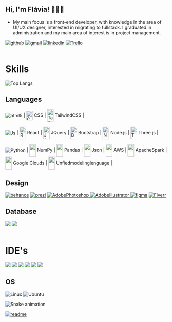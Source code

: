 ## Hi, I'm Flávia! 🙋🏼‍♀️
- My main focus is a front-end developer, with knowledge in the area of UI/UX designer, interested in migrating to fullstack. I graduated in administration and my main area of interest is in project management.

<div style="display: inline_block">   
    <a href="https://github.com/Flaviacristinagpassos" target="_blank"><img alt="github" src="https://img.shields.io/badge/GitHub-100000?style=for-the-badge&logo=github&logoColor=white" target="_blank"></a>
    <a href = "mailto:flavia.cristinagpassos@gmail.com"><img alt="gmail" src="https://img.shields.io/badge/-Gmail-%23333?style=for-the-badge&logo=gmail&logoColor=white" target="_blank"></a>
    <a href="https://www.linkedin.com/in/fl%C3%A1via-cristina/s" target="_blank"><img alt="linkedin" src="https://img.shields.io/badge/-LinkedIn-%230077B5?style=for-the-badge&logo=linkedin&logoColor=white" target="_blank"></a> 
    <a href="https://trello.com/u/flaviacristinagpassos/activity" target="_blank"><img alt="Trello" src="https://img.shields.io/badge/Trello-0052CC?style=for-the-badge&logo=trello&logoColor=white" target="_blank"></a>

</div>
<br>

# Skills

![Top Langs](https://github-readme-stats.vercel.app/api/top-langs/?username=flaviacristinagpassos&layout=compact&theme=tokyonight)

## Languages
<img align="center" alt="html5" src="https://img.shields.io/badge/HTML5-E34F26?style=for-the-badge&logo=html5&logoColor=white" /> |
<img align="center" width=20 height=30 alt="CSS3" src="https://cdn.jsdelivr.net/gh/devicons/devicon@latest/icons/css3/css3-original.svg" />
CSS |
<img align="center" width=20 height=40 alt="TailwindCSS" src="https://cdn.jsdelivr.net/gh/devicons/devicon@latest/icons/tailwindcss/tailwindcss-original.svg" />
TailwindCSS |

<img align="center" alt="Js" src="https://img.shields.io/badge/JavaScript-F7DF1E?style=for-the-badge&logo=javascript&logoColor=black"/>   |
<img align="center" width=20 height=40 alt="React" src="https://cdn.jsdelivr.net/gh/devicons/devicon@latest/icons/react/react-original.svg" />
React |
<img align="center" width=20 height=40 alt="JQuery" src="https://cdn.jsdelivr.net/gh/devicons/devicon@latest/icons/jquery/jquery-original.svg" />
JQuery |    <img align="center" width=20 height=40 alt="Bootstrap" src="https://cdn.jsdelivr.net/gh/devicons/devicon@latest/icons/bootstrap/bootstrap-original.svg" />
Bootstrap |
<img align="center" width=20 height=40 alt="NodeJs" src="https://cdn.jsdelivr.net/gh/devicons/devicon@latest/icons/nodejs/nodejs-original.svg" />
Node.js | 
<img align="center" width=20 height=40 alt="Three.js" src="https://cdn.jsdelivr.net/gh/devicons/devicon@latest/icons/threejs/threejs-original.svg" />
Three.js | 

<img align="center" alt="Python" src="https://img.shields.io/badge/Python-3776AB?style=for-the-badge&logo=python&logoColor=white"
/> |
<img align="center" width=20 height=40 src="https://cdn.jsdelivr.net/gh/devicons/devicon@latest/icons/numpy/numpy-original.svg" />
NumPy  | 
<img align="center" width=20 height=40 src="https://cdn.jsdelivr.net/gh/devicons/devicon@latest/icons/pandas/pandas-original.svg" />
Pandas |
<img align="center" width=20 height=40 src="https://cdn.jsdelivr.net/gh/devicons/devicon@latest/icons/json/json-original.svg" />
Json | 
<img align="center" width=20 height=40 src="https://cdn.jsdelivr.net/gh/devicons/devicon@latest/icons/amazonwebservices/amazonwebservices-plain-wordmark.svg" />
AWS |
<img align="center" width=20 height=40 src="https://cdn.jsdelivr.net/gh/devicons/devicon@latest/icons/apachespark/apachespark-original.svg" />
ApacheSpark |
<img align="center" width=20 height=40 src="https://cdn.jsdelivr.net/gh/devicons/devicon@latest/icons/googlecloud/googlecloud-original.svg" />
Google Clouds |
<img align="center" width=20 height=40 src="https://cdn.jsdelivr.net/gh/devicons/devicon@latest/icons/unifiedmodelinglanguage/unifiedmodelinglanguage-original.svg" />
Unfiedmodelinglenguage |

## Design
<div>
    <a href="https://www.behance.net/flaviacristina2" target="_blank"><img alt="behance" src="https://img.shields.io/badge/Behance-0054F7?style=for-the-badge&logo=behance&logoColor=white" target="_blank"></a>
    <a href="https://img.shields.io/badge/Prezi-3181FF?style=for-the-badge&logo=prezi&logoColor=white" target="_blank"><img alt="prezi" src="https://img.shields.io/badge/Prezi-3181FF?style=for-the-badge&logo=prezi&logoColor=white" target="_blank"></a>
    <a href="hhttps://www.adobe.com/br/products/photoshop.html" target="_blank"><img alt="AdobePhotoshop" src="https://img.shields.io/badge/Adobe%20Photoshop-31A8FF?style=for-the-badge&logo=Adobe%20Photoshop&logoColor=black">
    <a href="https://www.adobe.com/br/products/illustrator.html" target="_blank"><img alt="AdobeIllustrator" src="https://img.shields.io/badge/Adobe%20Illustrator-FF9A00?style=for-the-badge&logo=adobe%20illustrator&logoColor=white">
    <a href="https://www.figma.comfilesuser1253156416401913039fuid=1253156416401913039" 
    target="_blank"><img alt="figma" src="https://img.shields.io/badge/Figma-F24E1E?style=for-the-badge&logo=figma&logoColor=white" target="_blank"></a>
    <a href="https://br.fiverr.com/flavia_cristina?up_rollout=true" target="_blank"><img alt="Fiverr" src="https://img.shields.io/badge/fiverr-1DBF73?style=for-the-badge&logo=fiverr&logoColor=white" target="_blank"></a>
</div>

## Database

<div style="display: inline_block">   
    <a href="https://www.mysql.com/" target="_blank"><img src="https://img.shields.io/badge/MySQL-005C84?style=for-the-badge&logo=mysql&logoColor=white" target="_blank"></a>
    <a href="https://www.postgresql.org/" target="_blank"><img src="https://img.shields.io/badge/PostgreSQL-316192?style=for-the-badge&logo=postgresql&logoColor=white" target="_blank"></a>
</div><br>


# IDE's

<div>   
    <a href="https://www.jetbrains.com/pycharm/" target="_blank"><img src="https://img.shields.io/badge/PyCharm-000000.svg?&style=for-the-badge&logo=PyCharm&logoColor=white" target="_blank"></a>
    <a href="https://colab.research.google.com/" target="_blank"><img src="https://img.shields.io/badge/Colab-F9AB00?style=for-the-badge&logo=googlecolab&color=525252" target="_blank"></a>
    <a href="https://replit.com/@Flaviacristinag?path=folder%2FUnnamed" target="_blank"><img src="https://img.shields.io/badge/replit-667881?style=for-the-badge&logo=replit&logoColor=white" target="_blank"></a>
    <a href="https://visualstudio.microsoft.com/pt-br/downloads/" target="_blank"><img src="https://img.shields.io/badge/Visual_Studio-5C2D91?style=for-the-badge&logo=visual%20studio&logoColor=white" target="_blank"></a>
    <a href="https://code.visualstudio.com/" target="_blank"><img src="https://img.shields.io/badge/Visual_Studio_Code-0078D4?style=for-the-badge&logo=visual%20studio%20code&logoColor=white" target="_blank"></a>
    <a href="https://www.arduino.cc/en/software" target="_blank"><img src="https://img.shields.io/badge/Arduino_IDE-00979D?style=for-the-badge&logo=arduino&logoColor=white" target="_blank"></a>
</div>

## OS
![Linux](https://img.shields.io/badge/Linux-FCC624?style=for-the-badge&logo=linux&logoColor=black)
![Ubuntu](https://img.shields.io/badge/Ubuntu-E95420?style=for-the-badge&logo=ubuntu&logoColor=white)

![Snake animation](https://github.com/Flaviacristinagpassos/Flaviacristinagpassos/blob/output/github-contribution-grid-snake.svg)

[![readme](https://github-readme-stats.vercel.app/api/pin/?username=Flaviacristinagpassos&repo=Flaviacristinagpassos&theme=react)](https://github.com/Flaviacristinagpassos/Flaviacristinagpassos)

